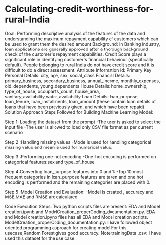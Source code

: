 # Calculating-credit-worthiness-for-rural-India
Goal:
Performing descriptive analysis of the features of the data and understanding the maximum repayment capability of customers which can be used to grant them the desired amount
Background:
In Banking industry, loan applications are generally approved after a thorough background check of the customer's repayment capabilities.
Credit Score plays a significant role in identifying customer's financial behaviour (specifically default).
People belonging to rural India do not have credit score and it is difficult to do a direct assessment.
Attribute Information
Id: Primary Key
Personal Details: city, age, sex, social_class
Financial Details: primary_business, secondary_business, annual_income, monthly_expenses, old_dependents, young_dependents
House Details: home_ownership, type_of_house, occupants_count, house_area, sanitary_availability,water_availability
Loan Details: loan_purpose, loan_tenure, loan_installments, loan_amount (these contain loan details of loans that have been previously given, and which have been repaid)
Solution Approach
Steps Followed for Building Machine Learning Model:

Step 1: Loading the dataset from the prompt -The user is asked to select the input file -The user is allowed to load only CSV file format as per current scenario

Step 2 :Handling missing values -Mode is used for handling categorical missing value and mean is used for numerical value.

Step 3 :Performing one-hot encoding -One-hot encoding is performed on categorical features:sex and type_of_house

Step 4:Converting loan_purpose features into 0 and 1: -Top 10 most frequent categories in loan_purpose features are taken and one hot encoding is performed and the remaining categories are placed with 0.

Step 5 :Model Creation and Evaluation: -Model is created , accuracy and MSE,MAE and RMSE are calculated

Code Execution Steps:
Two python scripts files are present: EDA and Model creation.ipynb and ModelCreation_properCoding_documentation.py.
EDA and Model creation.ipynb files has all EDA and Model creation scripts.
ModelCreation_properCoding_documentation.py: I have followed object oriented programming approach for creating model.For this usecase,Random Forest gives good accuracy.
Note
trainingData .csv: I have used this dataset for the use case.

